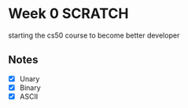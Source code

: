 # Week 0 SCRATCH
starting the cs50 course to become better developer

## Notes

- [x] Unary
- [x] Binary
- [x] ASCII

